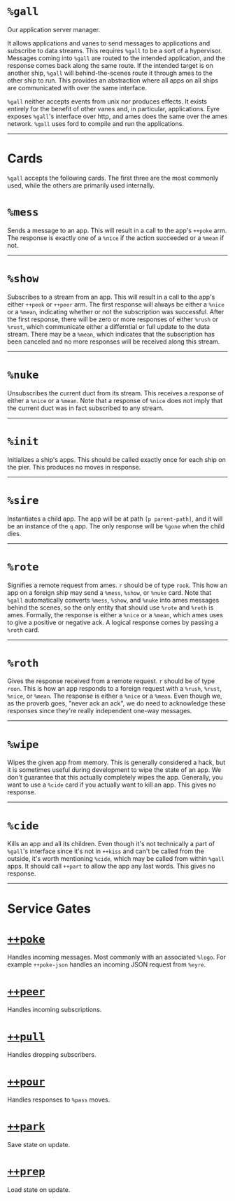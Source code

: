 <div class="short">

`%gall`
=======

Our application server manager.

It allows applications and vanes to send messages to applications and
subscribe to data streams. This requires `%gall` to be a sort of a
hypervisor. Messages coming into `%gall` are routed to the intended
application, and the response comes back along the same route. If the
intended target is on another ship, `%gall` will behind-the-scenes route
it through ames to the other ship to run. This provides an abstraction
where all apps on all ships are communicated with over the same
interface.

`%gall` neither accepts events from unix nor produces effects. It exists
entirely for the benefit of other vanes and, in particular,
applications. Eyre exposes `%gall`'s interface over http, and ames does
the same over the ames network. `%gall` uses ford to compile and run the
applications.

</div>

------------------------------------------------------------------------

Cards
=====

`%gall` accepts the following cards. The first three are the most
commonly used, while the others are primarily used internally.

`%mess`
================

Sends a message to an app. This will result in a call to the app's
`++poke` arm. The response is exactly one of a `%nice` if the action
succeeded or a `%mean` if not.

------------------------------------------------------------------------

`%show`
================

Subscribes to a stream from an app. This will result in a call to the
app's either `++peek` or `++peer` arm. The first response will always be
either a `%nice` or a `%mean`, indicating whether or not the
subscription was successful. After the first response, there will be
zero or more responses of either `%rush` or `%rust`, which communicate
either a differntial or full update to the data stream. There may be a
`%mean`, which indicates that the subscription has been canceled and no
more responses will be received along this stream.

------------------------------------------------------------------------

`%nuke`
================

Unsubscribes the current duct from its stream. This receives a response
of either a `%nice` or a `%mean`. Note that a response of `%nice` does
not imply that the current duct was in fact subscribed to any stream.

------------------------------------------------------------------------

`%init`
================

Initializes a ship's apps. This should be called exactly once for each
ship on the pier. This produces no moves in response.

------------------------------------------------------------------------

`%sire`
================

Instantiates a child app. The app will be at path `[p parent-path]`, and
it will be an instance of the `q` app. The only response will be `%gone`
when the child dies.

------------------------------------------------------------------------

`%rote`
================

Signifies a remote request from ames. `r` should be of type `rook`. This
how an app on a foreign ship may send a `%mess`, `%show`, or `%nuke`
card. Note that `%gall` automatically converts `%mess`, `%show`, and
`%nuke` into ames messages behind the scenes, so the only entity that
should use `%rote` and `%roth` is ames. Formally, the response is either
a `%nice` or a `%mean`, which ames uses to give a positive or negative
ack. A logical response comes by passing a `%roth` card.

------------------------------------------------------------------------

`%roth`
================

Gives the response received from a remote request. `r` should be of type
`roon`. This is how an app responds to a foreign request with a `%rush`,
`%rust`, `%nice`, or `%mean`. The response is either a `%nice` or a
`%mean`. Even though we, as the proverb goes, "never ack an ack", we do
need to acknowledge these responses since they're really independent
one-way messages.

------------------------------------------------------------------------

`%wipe`
================

Wipes the given app from memory. This is generally considered a hack,
but it is sometimes useful during development to wipe the state of an
app. We don't guarantee that this actually completely wipes the app.
Generally, you want to use a `%cide` card if you actually want to kill
an app. This gives no response.

------------------------------------------------------------------------

`%cide`
================

Kills an app and all its children. Even though it's not technically a
part of `%gall`'s interface since it's not in `++kiss` and can't be
called from the outside, it's worth mentioning `%cide`, which may be
called from within `%gall` apps. It should call `++part` to allow the
app any last words. This gives no response.

------------------------------------------------------------------------

Service Gates
=============

[`++poke`]()
============

Handles incoming messages. Most commonly with an associated `%logo`. For
example `++poke-json` handles an incoming JSON request from `%eyre`.

[`++peer`]()
============

Handles incoming subscriptions.

[`++pull`]()
============

Handles dropping subscribers.

[`++pour`]()
============

Handles responses to `%pass` moves.

[`++park`]()
============

Save state on update.

[`++prep`]()
============

Load state on update.
